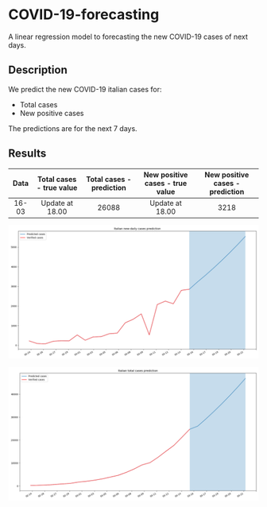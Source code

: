 # COVID-19-forecasting
A linear regression model to forecasting the new COVID-19 cases of next days.

## Description
We predict the new COVID-19 italian cases for:
- Total cases
- New positive cases

The predictions are for the next 7 days.

## Results
| Data  | Total cases - true value | Total cases - prediction| New positive cases - true value | New positive cases - prediction|
| :-------------: | :-------------: |:-------------: | :-------------: |:-------------: |
| 16-03  | Update at 18.00 | 26088 | Update at 18.00  | 3218 |


![Italian daily cases](https://github.com/AlessandroMinervini/COVID-19-forecasting/blob/master/img/Italian%20new-daily%20cases%20prediction.png)

![Italian new-daily cases](https://github.com/AlessandroMinervini/COVID-19-forecasting/blob/master/img/Italian%20total%20cases%20prediction.png)

